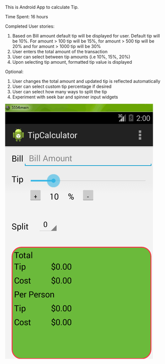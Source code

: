 This is Android App to calculate Tip.

Time Spent: 16 hours

Completed User stories:

1. Based on Bill amount default tip will be displayed for user.
   Default tip will be 10%. For amount > 100 tip will be 15%,
   for amount > 500 tip will be 20% and for amount > 1000 tip will be 30%
2. User enters the total amount of the transaction
3. User can select between tip amounts (i.e 10%, 15%, 20%)
4. Upon selecting tip amount, formatted tip value is displayed

Optional:

1. User changes the total amount and updated tip is reflected automatically
2. User can select custom tip percentage if desired
3. User can select how many ways to split the tip
4. Experiment with seek bar and spinner input widgets


![video walkthrough](tipCalculator.gif)